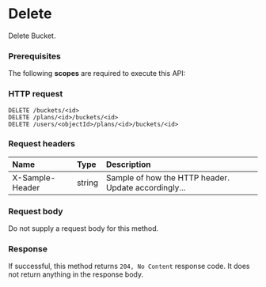# Delete

Delete Bucket.
### Prerequisites
The following **scopes** are required to execute this API: 
### HTTP request
<!-- { "blockType": "ignored" } -->
```http
DELETE /buckets/<id>
DELETE /plans/<id>/buckets/<id>
DELETE /users/<objectId>/plans/<id>/buckets/<id>

```
### Request headers
| Name       | Type | Description|
|:---------------|:--------|:----------|
| X-Sample-Header  | string  | Sample of how the HTTP header. Update accordingly...|

### Request body
Do not supply a request body for this method.


### Response
If successful, this method returns `204, No Content` response code. It does not return anything in the response body.


<!-- uuid: 40cb4231-beff-43a1-9d59-41afaa3ee41e
2015-10-15 16:49:27 UTC -->
<!-- {
  "type": "#page.annotation",
  "description": "Delete",
  "keywords": "",
  "section": "documentation",
  "tocPath": ""
}-->